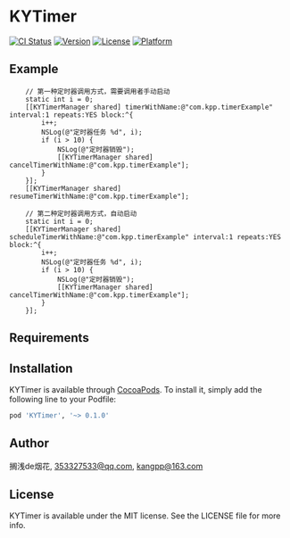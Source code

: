 # KYTimer

[![CI Status](https://img.shields.io/travis/搁浅de烟花/KYTimer.svg?style=flat)](https://travis-ci.org/搁浅de烟花/KYTimer)
[![Version](https://img.shields.io/cocoapods/v/KYTimer.svg?style=flat)](https://cocoapods.org/pods/KYTimer)
[![License](https://img.shields.io/cocoapods/l/KYTimer.svg?style=flat)](https://cocoapods.org/pods/KYTimer)
[![Platform](https://img.shields.io/cocoapods/p/KYTimer.svg?style=flat)](https://cocoapods.org/pods/KYTimer)

## Example

```
    // 第一种定时器调用方式，需要调用者手动启动
    static int i = 0;
    [[KYTimerManager shared] timerWithName:@"com.kpp.timerExample" interval:1 repeats:YES block:^{
        i++;
        NSLog(@"定时器任务 %d", i);
        if (i > 10) {
            NSLog(@"定时器销毁");
            [[KYTimerManager shared] cancelTimerWithName:@"com.kpp.timerExample"];
        }
    }];
    [[KYTimerManager shared] resumeTimerWithName:@"com.kpp.timerExample"];
```

```
    // 第二种定时器调用方式，自动启动
    static int i = 0;
    [[KYTimerManager shared] scheduleTimerWithName:@"com.kpp.timerExample" interval:1 repeats:YES block:^{
        i++;
        NSLog(@"定时器任务 %d", i);
        if (i > 10) {
            NSLog(@"定时器销毁");
            [[KYTimerManager shared] cancelTimerWithName:@"com.kpp.timerExample"];
        }
    }];
```

## Requirements



## Installation

KYTimer is available through [CocoaPods](https://cocoapods.org). To install
it, simply add the following line to your Podfile:

```ruby
pod 'KYTimer', '~> 0.1.0'
```

## Author

搁浅de烟花, 353327533@qq.com, kangpp@163.com

## License

KYTimer is available under the MIT license. See the LICENSE file for more info.
